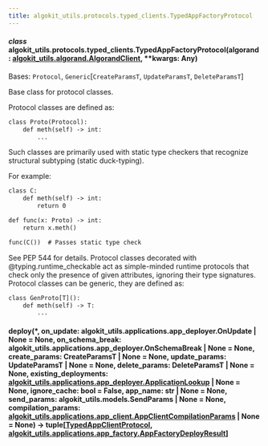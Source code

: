 ```yaml
---
title: algokit_utils.protocols.typed_clients.TypedAppFactoryProtocol
---
```


#### _class_ algokit_utils.protocols.typed_clients.TypedAppFactoryProtocol(algorand: [algokit_utils.algorand.AlgorandClient](/reference/algokit-utils-py/api/algorand/algorandclient/#algokit_utils.algorand.AlgorandClient), \*\*kwargs: Any)

Bases: `Protocol`, `Generic`[`CreateParamsT`, `UpdateParamsT`, `DeleteParamsT`]

Base class for protocol classes.

Protocol classes are defined as:

```default
class Proto(Protocol):
    def meth(self) -> int:
        ...
```

Such classes are primarily used with static type checkers that recognize
structural subtyping (static duck-typing).

For example:

```default
class C:
    def meth(self) -> int:
        return 0

def func(x: Proto) -> int:
    return x.meth()

func(C())  # Passes static type check
```

See PEP 544 for details. Protocol classes decorated with
@typing.runtime_checkable act as simple-minded runtime protocols that check
only the presence of given attributes, ignoring their type signatures.
Protocol classes can be generic, they are defined as:

```default
class GenProto[T]():
    def meth(self) -> T:
        ...
```

#### deploy(\*, on_update: algokit_utils.applications.app_deployer.OnUpdate | None = None, on_schema_break: algokit_utils.applications.app_deployer.OnSchemaBreak | None = None, create_params: CreateParamsT | None = None, update_params: UpdateParamsT | None = None, delete_params: DeleteParamsT | None = None, existing_deployments: [algokit_utils.applications.app_deployer.ApplicationLookup](/reference/algokit-utils-py/api/applications/app_deployer/applicationlookup/#algokit_utils.applications.app_deployer.ApplicationLookup) | None = None, ignore_cache: bool = False, app_name: str | None = None, send_params: algokit_utils.models.SendParams | None = None, compilation_params: [algokit_utils.applications.app_client.AppClientCompilationParams](/reference/algokit-utils-py/api/applications/app_client/appclientcompilationparams/#algokit_utils.applications.app_client.AppClientCompilationParams) | None = None) → tuple[[TypedAppClientProtocol](#algokit_utils.protocols.typed_clients.TypedAppClientProtocol), [algokit_utils.applications.app_factory.AppFactoryDeployResult](/reference/algokit-utils-py/api/applications/app_factory/appfactorydeployresult/#algokit_utils.applications.app_factory.AppFactoryDeployResult)]
